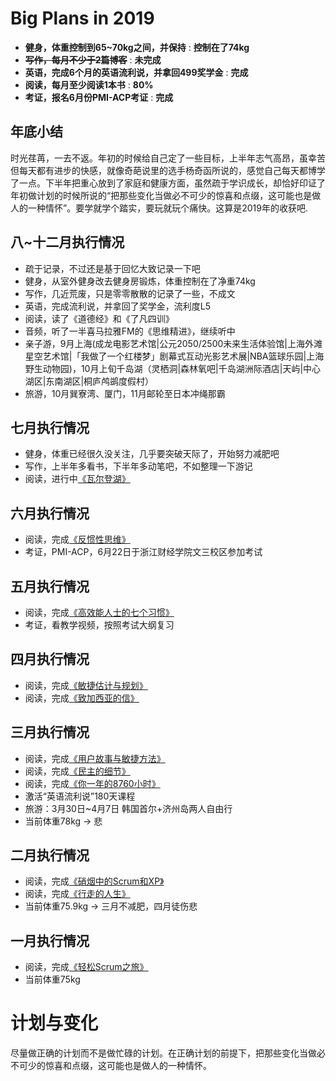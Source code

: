 # Big Plans in 2019
- **健身，体重控制到65~70kg之间，并保持** : **控制在了74kg**
- ~~**写作，每月不少于2篇博客**~~ : **未完成**
- **英语，完成6个月的英语流利说，并拿回499奖学金** : **完成**
- **阅读，每月至少阅读1本书** : **80%**
- **考证，报名6月份PMI-ACP考证** : **完成**

## 年底小结
时光荏苒，一去不返。年初的时候给自己定了一些目标，上半年志气高昂，虽幸苦但每天都有进步的快感，就像奇葩说里的选手杨奇函所说的，感觉自己每天都博学了一点。下半年把重心放到了家庭和健康方面，虽然疏于学识成长，却恰好印证了年初做计划的时候所说的“把那些变化当做必不可少的惊喜和点缀，这可能也是做人的一种情怀”。要学就学个踏实，要玩就玩个痛快。这算是2019年的收获吧.

## 八~十二月执行情况
- 疏于记录，不过还是基于回忆大致记录一下吧
- 健身，从室外健身改去健身房锻炼，体重控制在了净重74kg
- 写作，几近荒废，只是零零散散的记录了一些，不成文
- 英语，完成流利说，并拿回了奖学金，流利度L5
- 阅读，读了《道德经》和《了凡四训》
- 音频，听了一半喜马拉雅FM的《思维精进》，继续听中
- 亲子游，9月上海(成龙电影艺术馆|公元2050/2500未来生活体验馆|上海外滩星空艺术馆|「我做了一个红楼梦」剧幕式互动光影艺术展|NBA篮球乐园|上海野生动物园)，10月上旬千岛湖（灵栖洞|森林氧吧|千岛湖洲际酒店|天屿|中心湖区|东南湖区|桐庐鸬鹚度假村）
- 旅游，10月巽寮湾、厦门，11月邮轮至日本冲绳那霸

## 七月执行情况
- 健身，体重已经很久没关注，几乎要突破天际了，开始努力减肥吧
- 写作，上半年多看书，下半年多动笔吧，不如整理一下游记
- 阅读，进行中[《瓦尔登湖》](https://book.douban.com/subject/1865089/)

## 六月执行情况
- 阅读，完成[《反惯性思维》](https://book.douban.com/subject/27003169/)
- 考证，PMI-ACP，6月22日于浙江财经学院文三校区参加考试

## 五月执行情况
- 阅读，完成[《高效能人士的七个习惯》](https://book.douban.com/subject/5325618/)
- 考证，看教学视频，按照考试大纲复习

## 四月执行情况
- 阅读，完成[《敏捷估计与规划》](https://book.douban.com/subject/2188111/)
- 阅读，完成[《致加西亚的信》](https://book.douban.com/subject/26631275/)

## 三月执行情况
- 阅读，完成[《用户故事与敏捷方法》](https://book.douban.com/subject/4743056/)
- 阅读，完成[《民主的细节》](https://book.douban.com/subject/3813669/)
- 阅读，完成[《你一年的8760小时》](https://book.douban.com/subject/26695301/)
- 激活“英语流利说”180天课程
- 旅游：3月30日~4月7日 韩国首尔+济州岛两人自由行
- 当前体重78kg -> 悲

## 二月执行情况
- 阅读，完成[《硝烟中的Scrum和XP》](https://book.douban.com/subject/5501718/)
- 阅读，完成[《行走的人生》](https://book.douban.com/subject/27097472/)
- 当前体重75.9kg -> 三月不减肥，四月徒伤悲

## 一月执行情况
- 阅读，完成[《轻松Scrum之旅》](https://book.douban.com/subject/4201536/)
- 当前体重75kg

# 计划与变化
尽量做正确的计划而不是做忙碌的计划。在正确计划的前提下，把那些变化当做必不可少的惊喜和点缀，这可能也是做人的一种情怀。
